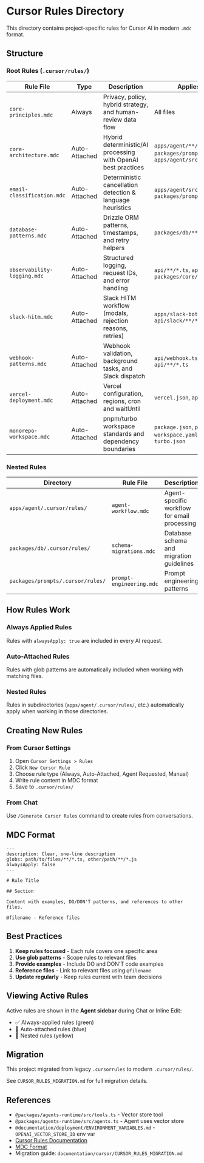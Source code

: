 # Cursor Rules Directory

This directory contains project-specific rules for Cursor AI in modern `.mdc` format.

## Structure

### Root Rules (`.cursor/rules/`)

| Rule File                   | Type          | Description                                                        | Applies To                                                          |
| --------------------------- | ------------- | ------------------------------------------------------------------ | ------------------------------------------------------------------- |
| `core-principles.mdc`       | Always        | Privacy, policy, hybrid strategy, and human-review data flow       | All files                                                           |
| `core-architecture.mdc`     | Auto-Attached | Hybrid deterministic/AI processing with OpenAI best practices      | `apps/agent/**/*.ts`, `packages/prompts/**/*.ts`, `apps/agent/src/metrics.ts` |
| `email-classification.mdc`  | Auto-Attached | Deterministic cancellation detection & language heuristics         | `apps/agent/src/**/*.ts`, `packages/prompts/**/*.ts`                |
| `database-patterns.mdc`     | Auto-Attached | Drizzle ORM patterns, timestamps, and retry helpers                | `packages/db/**/*.ts`                                               |
| `observability-logging.mdc` | Auto-Attached | Structured logging, request IDs, and error handling                | `api/**/*.ts`, `apps/**/*.ts`, `packages/core/**/*.ts`              |
| `slack-hitm.mdc`            | Auto-Attached | Slack HITM workflow (modals, rejection reasons, retries)           | `apps/slack-bot/**/*.ts`, `api/slack/**/*.ts`                       |
| `webhook-patterns.mdc`      | Auto-Attached | Webhook validation, background tasks, and Slack dispatch           | `api/webhook.ts`, `api/**/*.ts`                                     |
| `vercel-deployment.mdc`     | Auto-Attached | Vercel configuration, regions, cron and waitUntil                  | `vercel.json`, `api/**/*.ts`               |
| `monorepo-workspace.mdc`    | Auto-Attached | pnpm/turbo workspace standards and dependency boundaries           | `package.json`, `pnpm-workspace.yaml`, `turbo.json`                 |

### Nested Rules

| Directory                         | Rule File                | Description                                  |
| --------------------------------- | ------------------------ | -------------------------------------------- |
| `apps/agent/.cursor/rules/`       | `agent-workflow.mdc`     | Agent-specific workflow for email processing |
| `packages/db/.cursor/rules/`      | `schema-migrations.mdc`  | Database schema and migration guidelines     |
| `packages/prompts/.cursor/rules/` | `prompt-engineering.mdc` | Prompt engineering patterns                  |

## How Rules Work

### Always Applied Rules

Rules with `alwaysApply: true` are included in every AI request.

### Auto-Attached Rules

Rules with glob patterns are automatically included when working with matching files.

### Nested Rules

Rules in subdirectories (`apps/agent/.cursor/rules/`, etc.) automatically apply when working in those directories.

## Creating New Rules

### From Cursor Settings

1. Open `Cursor Settings > Rules`
2. Click `New Cursor Rule`
3. Choose rule type (Always, Auto-Attached, Agent Requested, Manual)
4. Write rule content in MDC format
5. Save to `.cursor/rules/`

### From Chat

Use `/Generate Cursor Rules` command to create rules from conversations.

## MDC Format

```mdc
---
description: Clear, one-line description
globs: path/to/files/**/*.ts, other/path/**/*.js
alwaysApply: false
---

# Rule Title

## Section

Content with examples, DO/DON'T patterns, and references to other files.

@filename - Reference files
```

## Best Practices

1. **Keep rules focused** - Each rule covers one specific area
2. **Use glob patterns** - Scope rules to relevant files
3. **Provide examples** - Include DO and DON'T code examples
4. **Reference files** - Link to relevant files using `@filename`
5. **Update regularly** - Keep rules current with team decisions

## Viewing Active Rules

Active rules are shown in the **Agent sidebar** during Chat or Inline Edit:

- ✅ Always-applied rules (green)
- 📎 Auto-attached rules (blue)
- 📁 Nested rules (yellow)

## Migration

This project migrated from legacy `.cursorrules` to modern `.cursor/rules/`.

See `CURSOR_RULES_MIGRATION.md` for full migration details.

## References

- `@packages/agents-runtime/src/tools.ts` - Vector store tool
- `@packages/agents-runtime/src/agents.ts` - Agent uses vector store
- `@documentation/deployment/ENVIRONMENT_VARIABLES.md` - `OPENAI_VECTOR_STORE_ID` env var
- [Cursor Rules Documentation](https://cursor.com/docs/context/rules)
- [MDC Format](https://github.com/nuxt-contrib/mdc)
- Migration guide: `documentation/cursor/CURSOR_RULES_MIGRATION.md`
